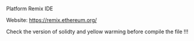 Platform Remix IDE

Website: https://remix.ethereum.org/

Check the version of solidty and yellow warming before compile the file !!!
